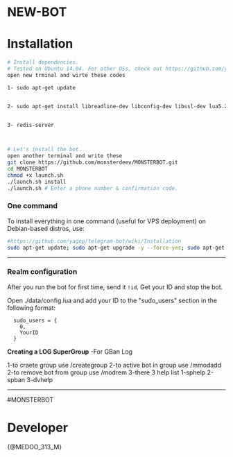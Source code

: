 # NEW-BOT



# Installation

```sh
# Install dependencies.
# Tested on Ubuntu 14.04. For other OSs, check out https://github.com/yagop/telegram-bot/wiki/Installation
open new trminal and wirte these codes 

1- sudo apt-get update


2- sudo apt-get install libreadline-dev libconfig-dev libssl-dev lua5.2 liblua5.2-dev libevent-dev make autoconf unzip git redis-server g++ libjansson-dev libpython-dev expat libexpat1-dev


3- redis-server



# Let's install the bot.
open another terminal and write these
git clone https://github.com/monsterdeev/MONSTERBOT.git
cd MONSTERBOT
chmod +x launch.sh
./launch.sh install
./launch.sh # Enter a phone number & confirmation code.
```
### One command
To install everything in one command (useful for VPS deployment) on Debian-based distros, use:
```sh
#https://github.com/yagop/telegram-bot/wiki/Installation
sudo apt-get update; sudo apt-get upgrade -y --force-yes; sudo apt-get dist-upgrade -y --force-yes; sudo apt-get install libreadline-dev libconfig-dev libssl-dev lua5.2 liblua5.2-dev lua-socket lua-sec lua-expat libevent-dev libjansson* libpython-dev make unzip git redis-server g++ autoconf -y --force-yes && git clone https://github.com/monsterdeev/MONSTERBOT.git && cd MEero && chmod +x launch.sh && ./launch.sh install && ./launch.sh
```

* * *

### Realm configuration

After you run the bot for first time, send it `!id`. Get your ID and stop the bot.

Open ./data/config.lua and add your ID to the "sudo_users" section in the following format:
```
  sudo_users = {
    0,
    YourID
  }
```
**Creating a LOG SuperGroup**
	-For GBan Log

 1-to craete group use /creategroup
 2-to active bot in group use /mmodadd
 2-to remove bot from group use /modrem
 3-there 3 help list 1-sphelp 2-spban 3-dvhelp

* * *

#MONSTERBOT

# Developer
{@MEDOO_313_M}


